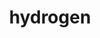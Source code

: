 ---
title: "hydrogen"
layout: cache
categories: [package, develop]
meta: {"versions": ["1.5.3"], "compilers": ["gcc@=11.4.0", "gcc@=7.5.0", "gcc@=9.4.0", "oneapi@=2023.2.0", "oneapi@=2024.0.0"], "oss": ["ubuntu18.04", "ubuntu20.04", "ubuntu22.04"], "platforms": ["linux"], "targets": ["aarch64", "neoverse_v1", "neoverse_v2", "ppc64le", "x86_64_v3"], "stacks": ["e4s", "e4s-aarch64", "e4s-neoverse-v2", "e4s-neoverse_v1", "e4s-oneapi", "e4s-power", "radiuss", "root"], "num_specs": 23, "num_specs_by_stack": {"radiuss": 4, "root": 23, "e4s-neoverse_v1": 3, "e4s-power": 4, "e4s": 3, "e4s-oneapi": 4, "e4s-aarch64": 2, "e4s-neoverse-v2": 3}}
spec_details: [{"hash": "cphk6y2kbvgfzkwrrvlianimgkfeeglr", "compiler": "gcc@=7.5.0", "versions": ["1.5.3"], "os": "ubuntu18.04", "platform": "linux", "target": "x86_64_v3", "variants": ["+al", "blas=any", "build_system=cmake", "build_type=Release", "~cuda", "generator=make", "~half", "+int64", "~int64_blas", "~ipo", "~omp_taskloops", "+openmp", "patches=9266350", "~rocm", "+shared", "~test"], "stacks": ["radiuss", "root"], "size": "-", "tarball": "https://binaries.spack.io/develop/build_cache/linux-ubuntu18.04-x86_64_v3/gcc-7.5.0/hydrogen-1.5.3/linux-ubuntu18.04-x86_64_v3-gcc-7.5.0-hydrogen-1.5.3-cphk6y2kbvgfzkwrrvlianimgkfeeglr.spack"}, {"hash": "ak7uaboljfgdwnnbhfvovc6opmluqikn", "compiler": "gcc@=7.5.0", "versions": ["1.5.3"], "os": "ubuntu18.04", "platform": "linux", "target": "x86_64_v3", "variants": ["+al", "blas=any", "build_system=cmake", "build_type=Release", "~cuda", "generator=make", "~half", "+int64", "~int64_blas", "~ipo", "~omp_taskloops", "+openmp", "~rocm", "+shared", "~test"], "stacks": ["radiuss", "root"], "size": "-", "tarball": "https://binaries.spack.io/develop/build_cache/linux-ubuntu18.04-x86_64_v3/gcc-7.5.0/hydrogen-1.5.3/linux-ubuntu18.04-x86_64_v3-gcc-7.5.0-hydrogen-1.5.3-ak7uaboljfgdwnnbhfvovc6opmluqikn.spack"}, {"hash": "qj5pcusvox54veb2dlojdhwnewshyfck", "compiler": "gcc@=7.5.0", "versions": ["1.5.3"], "os": "ubuntu18.04", "platform": "linux", "target": "x86_64_v3", "variants": ["+al", "blas=any", "build_system=cmake", "build_type=Release", "~cuda", "generator=make", "~half", "+int64", "~int64_blas", "~ipo", "~omp_taskloops", "+openmp", "~rocm", "+shared", "~test"], "stacks": ["radiuss", "root"], "size": "-", "tarball": "https://binaries.spack.io/develop/build_cache/linux-ubuntu18.04-x86_64_v3/gcc-7.5.0/hydrogen-1.5.3/linux-ubuntu18.04-x86_64_v3-gcc-7.5.0-hydrogen-1.5.3-qj5pcusvox54veb2dlojdhwnewshyfck.spack"}, {"hash": "qcwxi3pkssha3utylvjb2rrnf6er67my", "compiler": "gcc@=7.5.0", "versions": ["1.5.3"], "os": "ubuntu18.04", "platform": "linux", "target": "x86_64_v3", "variants": ["+al", "blas=any", "build_system=cmake", "build_type=Release", "~cuda", "generator=make", "~half", "+int64", "~int64_blas", "~ipo", "~omp_taskloops", "+openmp", "~rocm", "+shared", "~test"], "stacks": ["radiuss", "root"], "size": "-", "tarball": "https://binaries.spack.io/develop/build_cache/linux-ubuntu18.04-x86_64_v3/gcc-7.5.0/hydrogen-1.5.3/linux-ubuntu18.04-x86_64_v3-gcc-7.5.0-hydrogen-1.5.3-qcwxi3pkssha3utylvjb2rrnf6er67my.spack"}, {"hash": "666xrefigd7ifnttqoi5bdmdntwems7z", "compiler": "gcc@=11.4.0", "versions": ["1.5.3"], "os": "ubuntu20.04", "platform": "linux", "target": "neoverse_v1", "variants": ["+al", "blas=any", "build_system=cmake", "build_type=Release", "~cuda", "generator=make", "~half", "+int64", "~int64_blas", "~ipo", "~omp_taskloops", "+openmp", "patches=9266350", "~rocm", "+shared", "~test"], "stacks": ["e4s-neoverse_v1", "root"], "size": "-", "tarball": "https://binaries.spack.io/develop/build_cache/linux-ubuntu20.04-neoverse_v1/gcc-11.4.0/hydrogen-1.5.3/linux-ubuntu20.04-neoverse_v1-gcc-11.4.0-hydrogen-1.5.3-666xrefigd7ifnttqoi5bdmdntwems7z.spack"}, {"hash": "hj64hrxw46jyaj43svqoydyzvjbzlso3", "compiler": "gcc@=11.4.0", "versions": ["1.5.3"], "os": "ubuntu20.04", "platform": "linux", "target": "neoverse_v1", "variants": ["+al", "blas=any", "build_system=cmake", "build_type=Release", "~cuda", "generator=make", "~half", "+int64", "~int64_blas", "~ipo", "~omp_taskloops", "+openmp", "patches=9266350", "~rocm", "+shared", "~test"], "stacks": ["e4s-neoverse_v1", "root"], "size": "-", "tarball": "https://binaries.spack.io/develop/build_cache/linux-ubuntu20.04-neoverse_v1/gcc-11.4.0/hydrogen-1.5.3/linux-ubuntu20.04-neoverse_v1-gcc-11.4.0-hydrogen-1.5.3-hj64hrxw46jyaj43svqoydyzvjbzlso3.spack"}, {"hash": "dtale62fkrdimkbe3toxznrivrrcq4nk", "compiler": "gcc@=11.4.0", "versions": ["1.5.3"], "os": "ubuntu20.04", "platform": "linux", "target": "neoverse_v1", "variants": ["+al", "blas=any", "build_system=cmake", "build_type=Release", "~cuda", "generator=make", "~half", "+int64", "~int64_blas", "~ipo", "~omp_taskloops", "+openmp", "~rocm", "+shared", "~test"], "stacks": ["e4s-neoverse_v1", "root"], "size": "-", "tarball": "https://binaries.spack.io/develop/build_cache/linux-ubuntu20.04-neoverse_v1/gcc-11.4.0/hydrogen-1.5.3/linux-ubuntu20.04-neoverse_v1-gcc-11.4.0-hydrogen-1.5.3-dtale62fkrdimkbe3toxznrivrrcq4nk.spack"}, {"hash": "ilzrpwiuen3w2virt3k6hvhnqxpqx5wm", "compiler": "gcc@=9.4.0", "versions": ["1.5.3"], "os": "ubuntu20.04", "platform": "linux", "target": "ppc64le", "variants": ["+al", "blas=any", "build_system=cmake", "build_type=Release", "~cuda", "generator=make", "~half", "+int64", "~int64_blas", "~ipo", "~omp_taskloops", "+openmp", "patches=9266350", "~rocm", "+shared", "~test"], "stacks": ["e4s-power", "root"], "size": "-", "tarball": "https://binaries.spack.io/develop/build_cache/linux-ubuntu20.04-ppc64le/gcc-9.4.0/hydrogen-1.5.3/linux-ubuntu20.04-ppc64le-gcc-9.4.0-hydrogen-1.5.3-ilzrpwiuen3w2virt3k6hvhnqxpqx5wm.spack"}, {"hash": "2yzqzrq7wxoueup3m4iuu4qqfrbuje6r", "compiler": "gcc@=9.4.0", "versions": ["1.5.3"], "os": "ubuntu20.04", "platform": "linux", "target": "ppc64le", "variants": ["+al", "blas=any", "build_system=cmake", "build_type=Release", "~cuda", "generator=make", "~half", "+int64", "~int64_blas", "~ipo", "~omp_taskloops", "+openmp", "~rocm", "+shared", "~test"], "stacks": ["e4s-power", "root"], "size": "-", "tarball": "https://binaries.spack.io/develop/build_cache/linux-ubuntu20.04-ppc64le/gcc-9.4.0/hydrogen-1.5.3/linux-ubuntu20.04-ppc64le-gcc-9.4.0-hydrogen-1.5.3-2yzqzrq7wxoueup3m4iuu4qqfrbuje6r.spack"}, {"hash": "vjiuxyd4msl4toykeyzed33osexogeie", "compiler": "gcc@=9.4.0", "versions": ["1.5.3"], "os": "ubuntu20.04", "platform": "linux", "target": "ppc64le", "variants": ["+al", "blas=any", "build_system=cmake", "build_type=Release", "~cuda", "generator=make", "~half", "+int64", "~int64_blas", "~ipo", "~omp_taskloops", "+openmp", "~rocm", "+shared", "~test"], "stacks": ["e4s-power", "root"], "size": "-", "tarball": "https://binaries.spack.io/develop/build_cache/linux-ubuntu20.04-ppc64le/gcc-9.4.0/hydrogen-1.5.3/linux-ubuntu20.04-ppc64le-gcc-9.4.0-hydrogen-1.5.3-vjiuxyd4msl4toykeyzed33osexogeie.spack"}, {"hash": "oevczjlzsbsmzfm5le76s6a2miptbvrm", "compiler": "gcc@=9.4.0", "versions": ["1.5.3"], "os": "ubuntu20.04", "platform": "linux", "target": "ppc64le", "variants": ["+al", "blas=any", "build_system=cmake", "build_type=Release", "~cuda", "generator=make", "~half", "+int64", "~int64_blas", "~ipo", "~omp_taskloops", "+openmp", "patches=9266350", "~rocm", "+shared", "~test"], "stacks": ["e4s-power", "root"], "size": "-", "tarball": "https://binaries.spack.io/develop/build_cache/linux-ubuntu20.04-ppc64le/gcc-9.4.0/hydrogen-1.5.3/linux-ubuntu20.04-ppc64le-gcc-9.4.0-hydrogen-1.5.3-oevczjlzsbsmzfm5le76s6a2miptbvrm.spack"}, {"hash": "wat7dy6mrunk7hws5zai7hli4kr4vpu6", "compiler": "gcc@=11.4.0", "versions": ["1.5.3"], "os": "ubuntu20.04", "platform": "linux", "target": "x86_64_v3", "variants": ["+al", "blas=any", "build_system=cmake", "build_type=Release", "~cuda", "generator=make", "~half", "+int64", "~int64_blas", "~ipo", "~omp_taskloops", "+openmp", "~rocm", "+shared", "~test"], "stacks": ["e4s", "root"], "size": "-", "tarball": "https://binaries.spack.io/develop/build_cache/linux-ubuntu20.04-x86_64_v3/gcc-11.4.0/hydrogen-1.5.3/linux-ubuntu20.04-x86_64_v3-gcc-11.4.0-hydrogen-1.5.3-wat7dy6mrunk7hws5zai7hli4kr4vpu6.spack"}, {"hash": "psayhwvkmr4jpo7wvwuij7p6ay7cqsk7", "compiler": "gcc@=11.4.0", "versions": ["1.5.3"], "os": "ubuntu20.04", "platform": "linux", "target": "x86_64_v3", "variants": ["+al", "blas=any", "build_system=cmake", "build_type=Release", "~cuda", "generator=make", "~half", "+int64", "~int64_blas", "~ipo", "~omp_taskloops", "+openmp", "patches=9266350", "~rocm", "+shared", "~test"], "stacks": ["e4s", "root"], "size": "-", "tarball": "https://binaries.spack.io/develop/build_cache/linux-ubuntu20.04-x86_64_v3/gcc-11.4.0/hydrogen-1.5.3/linux-ubuntu20.04-x86_64_v3-gcc-11.4.0-hydrogen-1.5.3-psayhwvkmr4jpo7wvwuij7p6ay7cqsk7.spack"}, {"hash": "oyd5ft6bm2fritdcyp2jnmlcgqdjglgt", "compiler": "gcc@=11.4.0", "versions": ["1.5.3"], "os": "ubuntu20.04", "platform": "linux", "target": "x86_64_v3", "variants": ["+al", "blas=any", "build_system=cmake", "build_type=Release", "~cuda", "generator=make", "~half", "+int64", "~int64_blas", "~ipo", "~omp_taskloops", "+openmp", "patches=9266350", "~rocm", "+shared", "~test"], "stacks": ["e4s", "root"], "size": "-", "tarball": "https://binaries.spack.io/develop/build_cache/linux-ubuntu20.04-x86_64_v3/gcc-11.4.0/hydrogen-1.5.3/linux-ubuntu20.04-x86_64_v3-gcc-11.4.0-hydrogen-1.5.3-oyd5ft6bm2fritdcyp2jnmlcgqdjglgt.spack"}, {"hash": "jwkaqrd3ce4iuw6idx5jx25qv23pepft", "compiler": "oneapi@=2023.2.0", "versions": ["1.5.3"], "os": "ubuntu20.04", "platform": "linux", "target": "x86_64_v3", "variants": ["+al", "blas=any", "build_system=cmake", "build_type=Release", "~cuda", "generator=make", "~half", "+int64", "~int64_blas", "~ipo", "~omp_taskloops", "+openmp", "~rocm", "+shared", "~test"], "stacks": ["e4s-oneapi", "root"], "size": "-", "tarball": "https://binaries.spack.io/develop/build_cache/linux-ubuntu20.04-x86_64_v3/oneapi-2023.2.0/hydrogen-1.5.3/linux-ubuntu20.04-x86_64_v3-oneapi-2023.2.0-hydrogen-1.5.3-jwkaqrd3ce4iuw6idx5jx25qv23pepft.spack"}, {"hash": "gncqm6e6fapiyjhqwpynqszjlwqis3hq", "compiler": "gcc@=11.4.0", "versions": ["1.5.3"], "os": "ubuntu22.04", "platform": "linux", "target": "aarch64", "variants": ["+al", "blas=any", "build_system=cmake", "build_type=Release", "~cuda", "generator=make", "~half", "+int64", "~int64_blas", "~ipo", "~omp_taskloops", "+openmp", "~rocm", "+shared", "~test"], "stacks": ["e4s-aarch64", "root"], "size": "-", "tarball": "https://binaries.spack.io/develop/build_cache/linux-ubuntu22.04-aarch64/gcc-11.4.0/hydrogen-1.5.3/linux-ubuntu22.04-aarch64-gcc-11.4.0-hydrogen-1.5.3-gncqm6e6fapiyjhqwpynqszjlwqis3hq.spack"}, {"hash": "wo3h533hg5wpo24bozid7mkpzszvtzoh", "compiler": "gcc@=11.4.0", "versions": ["1.5.3"], "os": "ubuntu22.04", "platform": "linux", "target": "aarch64", "variants": ["+al", "blas=any", "build_system=cmake", "build_type=Release", "~cuda", "generator=make", "~half", "+int64", "~int64_blas", "~ipo", "~omp_taskloops", "+openmp", "~rocm", "+shared", "~test"], "stacks": ["e4s-aarch64", "root"], "size": "-", "tarball": "https://binaries.spack.io/develop/build_cache/linux-ubuntu22.04-aarch64/gcc-11.4.0/hydrogen-1.5.3/linux-ubuntu22.04-aarch64-gcc-11.4.0-hydrogen-1.5.3-wo3h533hg5wpo24bozid7mkpzszvtzoh.spack"}, {"hash": "l4c6sds2ha6cbrg26w3nji4l3doty2ft", "compiler": "gcc@=11.4.0", "versions": ["1.5.3"], "os": "ubuntu22.04", "platform": "linux", "target": "neoverse_v2", "variants": ["+al", "blas=any", "build_system=cmake", "build_type=Release", "~cuda", "generator=make", "~half", "+int64", "~int64_blas", "~ipo", "~omp_taskloops", "+openmp", "patches=9266350", "~rocm", "+shared", "~test"], "stacks": ["e4s-neoverse-v2", "root"], "size": "-", "tarball": "https://binaries.spack.io/develop/build_cache/linux-ubuntu22.04-neoverse_v2/gcc-11.4.0/hydrogen-1.5.3/linux-ubuntu22.04-neoverse_v2-gcc-11.4.0-hydrogen-1.5.3-l4c6sds2ha6cbrg26w3nji4l3doty2ft.spack"}, {"hash": "xd23sbm4jhjvpnt5rbetzgvxde2lwpsl", "compiler": "gcc@=11.4.0", "versions": ["1.5.3"], "os": "ubuntu22.04", "platform": "linux", "target": "neoverse_v2", "variants": ["+al", "blas=any", "build_system=cmake", "build_type=Release", "~cuda", "generator=make", "~half", "+int64", "~int64_blas", "~ipo", "~omp_taskloops", "+openmp", "~rocm", "+shared", "~test"], "stacks": ["e4s-neoverse-v2", "root"], "size": "-", "tarball": "https://binaries.spack.io/develop/build_cache/linux-ubuntu22.04-neoverse_v2/gcc-11.4.0/hydrogen-1.5.3/linux-ubuntu22.04-neoverse_v2-gcc-11.4.0-hydrogen-1.5.3-xd23sbm4jhjvpnt5rbetzgvxde2lwpsl.spack"}, {"hash": "tqli7n6qj7bnndu6nnmwlnsg7bplnp5z", "compiler": "gcc@=11.4.0", "versions": ["1.5.3"], "os": "ubuntu22.04", "platform": "linux", "target": "neoverse_v2", "variants": ["+al", "blas=any", "build_system=cmake", "build_type=Release", "~cuda", "generator=make", "~half", "+int64", "~int64_blas", "~ipo", "~omp_taskloops", "+openmp", "patches=9266350", "~rocm", "+shared", "~test"], "stacks": ["e4s-neoverse-v2", "root"], "size": "-", "tarball": "https://binaries.spack.io/develop/build_cache/linux-ubuntu22.04-neoverse_v2/gcc-11.4.0/hydrogen-1.5.3/linux-ubuntu22.04-neoverse_v2-gcc-11.4.0-hydrogen-1.5.3-tqli7n6qj7bnndu6nnmwlnsg7bplnp5z.spack"}, {"hash": "fvwvyk4szmooizllcvuk5xtmkhomxus2", "compiler": "oneapi@=2024.0.0", "versions": ["1.5.3"], "os": "ubuntu22.04", "platform": "linux", "target": "x86_64_v3", "variants": ["+al", "blas=any", "build_system=cmake", "build_type=Release", "~cuda", "generator=make", "~half", "+int64", "~int64_blas", "~ipo", "~omp_taskloops", "+openmp", "patches=9266350", "~rocm", "+shared", "~test"], "stacks": ["e4s-oneapi", "root"], "size": "-", "tarball": "https://binaries.spack.io/develop/build_cache/linux-ubuntu22.04-x86_64_v3/oneapi-2024.0.0/hydrogen-1.5.3/linux-ubuntu22.04-x86_64_v3-oneapi-2024.0.0-hydrogen-1.5.3-fvwvyk4szmooizllcvuk5xtmkhomxus2.spack"}, {"hash": "heklwmdzghbkw2kcnvhzamstjtgpkh2f", "compiler": "oneapi@=2024.0.0", "versions": ["1.5.3"], "os": "ubuntu22.04", "platform": "linux", "target": "x86_64_v3", "variants": ["+al", "blas=any", "build_system=cmake", "build_type=Release", "~cuda", "generator=make", "~half", "+int64", "~int64_blas", "~ipo", "~omp_taskloops", "+openmp", "patches=9266350", "~rocm", "+shared", "~test"], "stacks": ["e4s-oneapi", "root"], "size": "-", "tarball": "https://binaries.spack.io/develop/build_cache/linux-ubuntu22.04-x86_64_v3/oneapi-2024.0.0/hydrogen-1.5.3/linux-ubuntu22.04-x86_64_v3-oneapi-2024.0.0-hydrogen-1.5.3-heklwmdzghbkw2kcnvhzamstjtgpkh2f.spack"}, {"hash": "rqi4dqnr3pjg2sy6rbd3s5b7t4skjmpu", "compiler": "oneapi@=2024.0.0", "versions": ["1.5.3"], "os": "ubuntu22.04", "platform": "linux", "target": "x86_64_v3", "variants": ["+al", "blas=any", "build_system=cmake", "build_type=Release", "~cuda", "generator=make", "~half", "+int64", "~int64_blas", "~ipo", "~omp_taskloops", "+openmp", "~rocm", "+shared", "~test"], "stacks": ["e4s-oneapi", "root"], "size": "-", "tarball": "https://binaries.spack.io/develop/build_cache/linux-ubuntu22.04-x86_64_v3/oneapi-2024.0.0/hydrogen-1.5.3/linux-ubuntu22.04-x86_64_v3-oneapi-2024.0.0-hydrogen-1.5.3-rqi4dqnr3pjg2sy6rbd3s5b7t4skjmpu.spack"}]
---